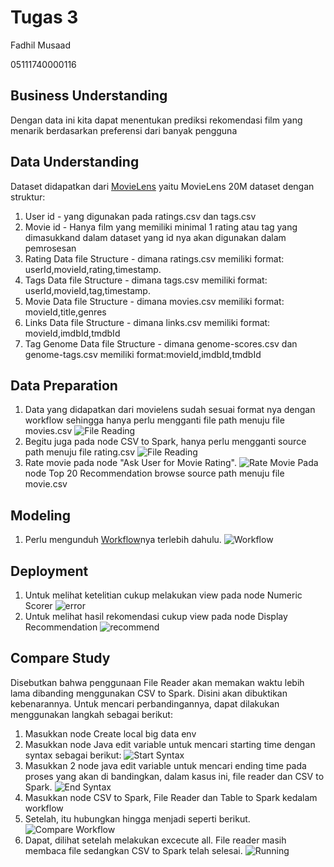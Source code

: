 # Tugas 3

Fadhil Musaad

05111740000116

## Business Understanding

Dengan data ini kita dapat menentukan prediksi rekomendasi film yang menarik berdasarkan preferensi dari banyak pengguna

## Data Understanding

Dataset didapatkan dari [MovieLens](https://grouplens.org/datasets/movielens/) yaitu MovieLens 20M dataset dengan struktur:
1. User id - yang digunakan pada ratings.csv dan tags.csv
2. Movie id - Hanya film yang memiliki minimal 1 rating atau tag yang dimasukkand dalam dataset yang id nya akan digunakan dalam pemrosesan
3. Rating Data file Structure - dimana ratings.csv memiliki format: userId,movieId,rating,timestamp.
4. Tags Data file Structure - dimana tags.csv memiliki format: userId,movieId,tag,timestamp.
5. Movie Data file Structure - dimana movies.csv memiliki format: movieId,title,genres
6. Links Data file Structure - dimana links.csv memiliki format: movieId,imdbId,tmdbId
7. Tag Genome Data file Structure - dimana genome-scores.csv dan genome-tags.csv memiliki format:movieId,imdbId,tmdbId

## Data Preparation

1. Data yang didapatkan dari movielens sudah sesuai format nya dengan workflow sehingga hanya perlu mengganti file path menuju file movies.csv
![File Reading](img/movie_list.png)
2. Begitu juga pada node CSV to Spark, hanya perlu mengganti source path menuju file rating.csv
![File Reading](img/file_rating.png)
3. Rate movie pada node "Ask User for Movie Rating".
![Rate Movie](img/rate_movie.png)
Pada node Top 20 Recommendation browse source path menuju file movie.csv

## Modeling

1. Perlu mengunduh [Workflow](https://hub.knime.com/knime/spaces/Examples/latest/10_Big_Data/02_Spark_Executor/10_Recommendation_Engine_w_Spark_Collaborative_Filtering)nya terlebih dahulu.
![Workflow](img/workflow.png)

## Deployment

1. Untuk melihat ketelitian cukup melakukan view pada node Numeric Scorer
![error](img/error.png)
2. Untuk melihat hasil rekomendasi cukup view pada node Display Recommendation
![recommend](img/rec.png)

## Compare Study

Disebutkan bahwa penggunaan File Reader akan memakan waktu lebih lama dibanding menggunakan CSV to Spark. Disini akan dibuktikan kebenarannya.
Untuk mencari perbandingannya, dapat dilakukan menggunakan langkah sebagai berikut:
1. Masukkan node Create local big data env
2. Masukkan node Java edit variable untuk mencari starting time dengan syntax sebagai berikut:
![Start Syntax](img/java_start.png)
3. Masukkan 2 node java edit variable untuk mencari ending time pada proses yang akan di bandingkan, dalam kasus ini, file reader dan CSV to Spark.
![End Syntax](img/java_end.png)
4. Masukkan node CSV to Spark, File Reader dan Table to Spark kedalam workflow
5. Setelah, itu hubungkan hingga menjadi seperti berikut.
![Compare Workflow](img/comp.png)
6. Dapat, dilihat setelah melakukan excecute all. File reader masih membaca file sedangkan CSV to Spark telah selesai.
![Running](img/running.png)
